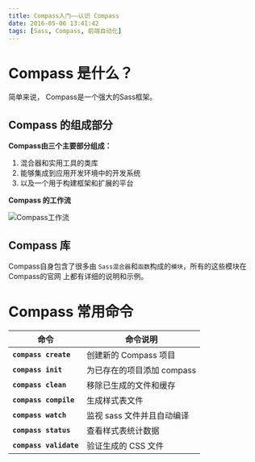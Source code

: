 ```yaml
---
title: Compass入门——认识 Compass
date: 2016-05-06 13:41:42
tags: [Sass, Compass, 前端自动化]
---
```


# Compass 是什么？

简单来说， Compass是一个强大的Sass框架。

## Compass 的组成部分

**Compass由三个主要部分组成：**

1. 混合器和实用工具的类库
2. 能够集成到应用开发环境中的开发系统
3. 以及一个用于构建框架和扩展的平台

<!-- more -->

**Compass 的工作流**

<img src="1.jpg" title="Compass工作流">

## Compass 库

Compass自身包含了很多由 `Sass混合器`和`函数`构成的`模块`，所有的这些模块在Compass的官网
上都有详细的说明和示例。

# Compass 常用命令

命令 | 命令说明
-- | --
**`compass create`** | 创建新的 Compass 项目
**`compass init`** | 为已存在的项目添加 compass
**`compass clean`** | 移除已生成的文件和缓存
**`compass compile`** | 生成样式表文件
**`compass watch`** | 监视 sass 文件并且自动编译
**`compass status`** | 查看样式表统计数据
**`compass validate`** | 验证生成的 CSS 文件



